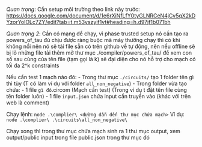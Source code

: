*Quan trọng*: Cần setup môi trường theo link này trước: https://docs.google.com/document/d/1e6rXiNfLfY0tyGLNRCeN4jCv5qX2kDYzorYolOLc7ZY/edit?tab=t.m53yszyif1vt#heading=h.d97jf1b071bh

*Quan trọng 2*: Cần có mạng để chạy, vì phase trusted setup nó cần tạo ra powers_of_tau đủ chịu được ràng buộc
    mà máy thường chạy thì có khi không nổi nên nó sẽ tải file sẵn có trên github về tự động, nên nếu offline sẽ bị lỏ
    những file tải thêm mở thư mục ./compiler/powers_of_tau/ để xem
    con số sau cùng của tên file (tạm gọi là k) sẽ đại diện cho nó hỗ trợ cho mạch có tối đa 2^k constraints

Nếu cần test 1 mạch nào đó:
    - Trong thư mục `./circuits/` tạo 1 folder tên gì thì tùy (T có làm ví dụ với folder `all_non_negative`)
    - Trong folder vừa tạo chứa: 
        - 1 file `gì đó`.circom (Mạch cần test) (Trong ví dụ t đặt tên file cùng tên folder luôn)
        - 1 file `input.json` chứa input cần truyền vào (khác với trên web là comment)

Chạy lệnh: `node .\complier\ <đường dẫn đến thư mục chứa mạch>`
    Ví dụ: `node .\complier\ .\circuits\all_non_negative\`

Chạy xong thì trong thư mục chứa mạch sinh ra 1 thư mục output, xem output/public input trong file public.json trong thư mục đó